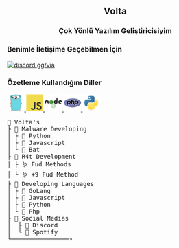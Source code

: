 <h2 align="center">Volta</h1>
<h3 align="center">Çok Yönlü Yazılım Geliştiricisiyim</h3>

<h3 align="left">Benimle İletişime Geçebilmen İçin</h3>
<p align="left">
<a href="https://discord.gg/discord.gg/via" target="blank"><img align="center" src="https://raw.githubusercontent.com/rahuldkjain/github-profile-readme-generator/master/src/images/icons/Social/discord.svg" alt="discord.gg/via" height="40" width="40" /></a>
</p>

<h3 align="left">Özetleme Kullandığım Diller</h3>
<p align="left"> <a href="https://golang.org" target="_blank" rel="noreferrer"> <img src="https://raw.githubusercontent.com/devicons/devicon/master/icons/go/go-original.svg" alt="go" width="40" height="40"/> </a> <a href="https://developer.mozilla.org/en-US/docs/Web/JavaScript" target="_blank" rel="noreferrer"> <img src="https://raw.githubusercontent.com/devicons/devicon/master/icons/javascript/javascript-original.svg" alt="javascript" width="40" height="40"/> </a> <a href="https://nodejs.org" target="_blank" rel="noreferrer"> <img src="https://raw.githubusercontent.com/devicons/devicon/master/icons/nodejs/nodejs-original-wordmark.svg" alt="nodejs" width="40" height="40"/> </a> <a href="https://www.php.net" target="_blank" rel="noreferrer"> <img src="https://raw.githubusercontent.com/devicons/devicon/master/icons/php/php-original.svg" alt="php" width="40" height="40"/> </a> <a href="https://www.python.org" target="_blank" rel="noreferrer"> <img src="https://raw.githubusercontent.com/devicons/devicon/master/icons/python/python-original.svg" alt="python" width="40" height="40"/> </a> </p>

</head>
<body>
  <pre>
📁 Volta's
├ 📂 Malware Developing
│ ├ 📝 Python
│ ├ 📝 Javascript
│ └ 📝 Bat
├ 🐀 R4t Development
│ ├ 🪱 Fud Methods
│ └ 🪱 +9 Fud Method
├ 📂 Developing Languages
│ ├ 📝 GoLang
│ ├ 📝 Javascript
│ ├ 📝 Python
│ └ 📝 Php
├ 📜 Social Medias
│  ├ 🔱 Discord	
│  └ 🔱 Spotify
└────────────────>
  </pre>
</body>
</html>
